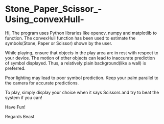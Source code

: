 # Stone_Paper_Scissor_-Using_convexHull-
Hi, 
The program uses Python libraries like opencv, numpy and matplotlib to function.
The convexHull function has been used to estimate the symbols(Stone, Paper or Scissor) shown by the user.

While playing, ensure that objects in the play area are in rest with respect to your device. The motion of other objects can 
lead to inaccurate prediction of symbol displayed. Thus, a relatively plain background(like a wall) is preferred. 

Poor lighting may lead to poor symbol prediction. Keep your palm parallel to the camera for accurate predictions.

To play, simply display your choice when it says Scissors and try to beat the system if you can!

Have Fun!

Regards 
Beast
